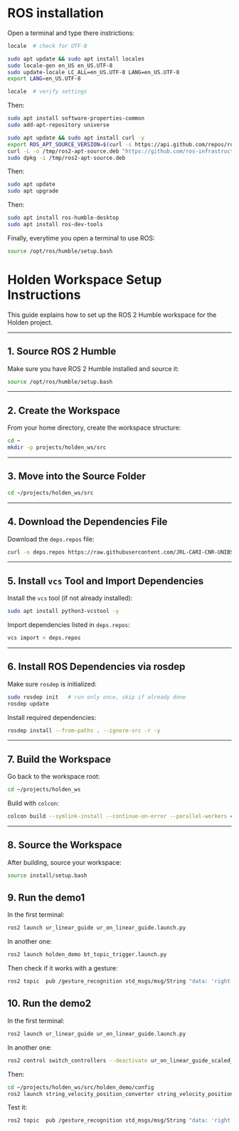 # ROS installation
Open a terminal and type there instrictions:

```bash
locale  # check for UTF-8

sudo apt update && sudo apt install locales
sudo locale-gen en_US en_US.UTF-8
sudo update-locale LC_ALL=en_US.UTF-8 LANG=en_US.UTF-8
export LANG=en_US.UTF-8

locale  # verify settings
```

Then: 
```bash
sudo apt install software-properties-common
sudo add-apt-repository universe

sudo apt update && sudo apt install curl -y
export ROS_APT_SOURCE_VERSION=$(curl -s https://api.github.com/repos/ros-infrastructure/ros-apt-source/releases/latest | grep -F "tag_name" | awk -F\" '{print $4}')
curl -L -o /tmp/ros2-apt-source.deb "https://github.com/ros-infrastructure/ros-apt-source/releases/download/${ROS_APT_SOURCE_VERSION}/ros2-apt-source_${ROS_APT_SOURCE_VERSION}.$(. /etc/os-release && echo ${UBUNTU_CODENAME:-${VERSION_CODENAME}})_all.deb"
sudo dpkg -i /tmp/ros2-apt-source.deb
```

Then:
```bash
sudo apt update
sudo apt upgrade
```

Then:
```bash
sudo apt install ros-humble-desktop
sudo apt install ros-dev-tools
```

Finally, everytime you open a terminal to use ROS:
```bash 
source /opt/ros/humble/setup.bash
```

# Holden Workspace Setup Instructions

This guide explains how to set up the ROS 2 Humble workspace for the Holden project.

---

## 1. Source ROS 2 Humble
Make sure you have ROS 2 Humble installed and source it:
```bash
source /opt/ros/humble/setup.bash
```

---

## 2. Create the Workspace
From your home directory, create the workspace structure:
```bash
cd ~
mkdir -p projects/holden_ws/src
```

---

## 3. Move into the Source Folder
```bash
cd ~/projects/holden_ws/src
```

---

## 4. Download the Dependencies File
Download the `deps.repos` file:
```bash
curl -o deps.repos https://raw.githubusercontent.com/JRL-CARI-CNR-UNIBS/holden_demo/franka/deps.repos

```

---

## 5. Install `vcs` Tool and Import Dependencies
Install the `vcs` tool (if not already installed):
```bash
sudo apt install python3-vcstool -y
```

Import dependencies listed in `deps.repos`:
```bash
vcs import < deps.repos
```

---

## 6. Install ROS Dependencies via rosdep
Make sure `rosdep` is initialized:
```bash
sudo rosdep init   # run only once, skip if already done
rosdep update
```

Install required dependencies:
```bash
rosdep install --from-paths . --ignore-src -r -y
```

---

## 7. Build the Workspace
Go back to the workspace root:
```bash
cd ~/projects/holden_ws
```

Build with `colcon`:
```bash
colcon build --symlink-install --continue-on-error --parallel-workers 4
```

---

## 8. Source the Workspace
After building, source your workspace:
```bash
source install/setup.bash
```
<!-- You may want to add this line to your `~/.bashrc` to make it permanent. -->

## 9. Run the demo1
In the first terminal:
```bash
ros2 launch ur_linear_guide ur_on_linear_guide.launch.py 
```
In another one:
```bash
ros2 launch holden_demo bt_topic_trigger.launch.py 
```

Then check if it works with a gesture:
```bash
ros2 topic  pub /gesture_recognition std_msgs/msg/String "data: 'right'" -1
```

## 10. Run the demo2
In the first terminal:
```bash
ros2 launch ur_linear_guide ur_on_linear_guide.launch.py 
```
In another one:
```bash
ros2 control switch_controllers --deactivate ur_on_linear_guide_scaled_controller --activate linear_guide_position_forward_controller
```

Then:
```bash
cd ~/projects/holden_ws/src/holden_demo/config
ros2 launch string_velocity_position_converter string_velocity_position.launch.py config_file:=string_velocity_position_converter_config.yaml 
```

Test it:
```bash
ros2 topic  pub /gesture_recognition std_msgs/msg/String "data: 'right'" -1
```